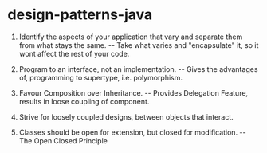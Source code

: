 # design-patterns-java

1. Identify the aspects of your application that vary and separate them from what stays the same.
                -- Take what varies and "encapsulate" it, so it wont affect the rest of your code.

2. Program to an interface, not an implementation.
                -- Gives the advantages of, programming to supertype, i.e. polymorphism.

3. Favour Composition over Inheritance.
                -- Provides Delegation Feature, results in loose coupling of component.

4. Strive for loosely coupled designs, between objects that interact.

5. Classes should be open for extension, but closed for modification.
                -- The Open Closed Principle